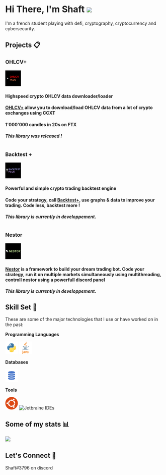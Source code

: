 <h1>Hi There, I'm Shaft <img  src="https://avatars.githubusercontent.com/u/84402158?s=40&v=4" width="30px"></h1>

I'm a french student playing with defi, cryptography, cryptocurrency and cybersecurity.

## Projects 📋

### OHLCV+

<img heigh=auto width=10% src="https://github.com/Shaft-3796/Shaft/blob/main/OHLCV+.png">

#### Highspeed crypto OHLCV data downloader/loader

#### [OHLCV+](https://github.com/Shaft-3796/OHLCV-Plus) allow you to download/load OHLCV data from a lot of crypto exchanges using CCXT
#### 1'000'000 candles in 20s on FTX

##### This library was released !

#

### Backtest +

<img heigh=auto width=10% src="https://github.com/Shaft-3796/Shaft/blob/main/BacktestPlus.png">

#### Powerful and simple crypto trading backtest engine

#### Code your strategy, call [Backtest+](https://github.com/Shaft-3796/Backtest-Plus), use graphs & data to improve your trading. Code less, backtest more !

##### This library is currently in developpement.

#

### Nestor

<img heigh=auto width=10% src="https://github.com/Shaft-3796/Shaft/blob/main/Nestor.png">

#### [Nestor](https://github.com/Shaft-3796/Nestor/blob/main/README.md) is a framework to build your dream trading bot. Code your strategy, run it on multiple markets simultaneously using multithreading, controll nestor using a powerfull discord panel

##### This library is currently in developpement.

## Skill Set :muscle:

These are some of the major technologies that I use or have worked on in the past:

**Programming Languages**

<img title="Python" alt="Python" width="40px" src="https://raw.githubusercontent.com/github/explore/master/topics/python/python.png" /> <img title="Java" alt="Java" width="40px" src="https://raw.githubusercontent.com/github/explore/master/topics/java/java.png">

**Databases**

<img title="SQL" alt="SQL" width="40px" src="https://raw.githubusercontent.com/github/explore/master/topics/sql/sql.png">

**Tools**

<img title="Ubuntu" alt="Ubuntu" width="40px" src="https://raw.githubusercontent.com/github/explore/master/topics/ubuntu/ubuntu.png"> <img title="Jetbraine IDEs" alt="Jetbraine IDEs" width="40px" src="https://www.jetbrains.com/company/brand/img/logo1.svg">
<br>

## Some of my stats :bar_chart:

<img src="https://github-readme-stats.vercel.app/api?username=shaft-3796&show_icons=true&theme=radical&include_all_commits=true">

## Let's Connect :handshake:
Shaft#3796 on discord
